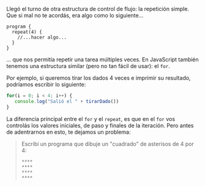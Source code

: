 Llegó el turno de otra estructura de control de flujo: la repetición simple. Que si mal no te acordás, era algo como lo siguiente...

```gobstones
program {
  repeat(4) {
    //...hacer algo...
  }
}
```

... que nos permitía repetir una tarea múltiples veces. En JavaScript también tenemos una estructura similar (pero no tan fácil de usar): el `for`.

Por ejemplo, si queremos tirar los dados 4 veces e imprimir su resultado, podríamos escribir lo siguiente:

```javascript
for(i = 0; i < 4; i++) {
   console.log("Salió el " + tirarDado())
}
```

La diferencia principal entre el `for` y el `repeat`, es que en el `for` vos controlás los valores iniciales, de paso y finales de la iteración. Pero antes de adentrarnos en esto, te dejamos un problema:

> Escribí un programa que dibuje un "cuadrado" de asterisos de 4 por 4:
>
> ```
> ****
> ****
> ****
> ****
>```